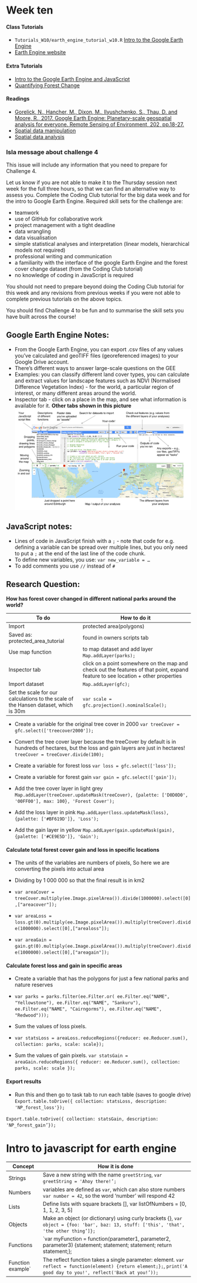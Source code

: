 # Week ten

#### Class Tutorials
* `Tutorials_W10/earth_engine_tutorial_w10.R` [Intro to the Google Earth Engine](https://ourcodingclub.github.io/tutorials/earth-engine/)
* [Earth Engine website](https://earthengine.google.com/)

#### Extra Tutorials
* [Intro to the Google Earth Engine and JavaScript](https://developers.google.com/earth-engine/tutorial_js_01)
* [Quantifying Forest Change](https://developers.google.com/earth-engine/tutorial_forest_03)


#### Readings 
- [Gorelick, N., Hancher, M., Dixon, M., Ilyushchenko, S., Thau, D. and Moore, R.,  2017.  Google  Earth  Engine:  Planetary-scale  geospatial  analysis  for everyone. Remote Sensing of Environment, 202,   pp.18-27.](https://www.sciencedirect.com/science/article/pii/S0034425717302900)
- [Spatial data manipulation](http://rspatial.org/spatial/index.html)
- [Spatial data analysis](http://rspatial.org/analysis/index.html)


### Isla message about challenge 4
This issue will include any information that you need to prepare for Challenge 4.

Let us know if you are not able to make it to the Thursday session next week for the full three hours, so that we can find an alternative way to assess you.
Complete the Coding Club tutorial for the big data week and for the intro to Google Earth Engine.
Required skill sets for the challenge are:
* teamwork
* use of GitHub for collaborative work
* project management with a tight deadline
* data wrangling
* data visualisation
* simple statistical analyses and interpretation (linear models, hierarchical models not required)
* professional writing and communication
* a familiarity with the interface of the google Earth Engine and the forest cover change dataset (from the Coding Club tutorial)
* no knowledge of coding in JavaScript is required

You should not need to prepare beyond doing the Coding Club tutorial for this week and any revisions from previous weeks if you were not able to complete previous tutorials on the above topics.

You should find Challenge 4 to be fun and to summarise the skill sets you have built across the course!


## Google Earth Engine Notes:

* From the Google Earth Engine, you can export .csv files of any values you’ve calculated and geoTIFF files (georeferenced images) to your Google Drive account.
* There’s different ways to answer large-scale questions on the GEE
* Examples: you can classify different land cover types, you can calculate and extract values for landscape features such as NDVI (Normalised Difference Vegetation Index) - for the world, a particular region of interest, or many different areas around the world.
* Inspector tab - click on a place in the map, and see what information is available for it.
**Other tabs shown in this picture**
![](Resources/gee_layout.png)


## JavaScript notes:

* Lines of code in JavaScript finish with a `;` -  note that code for e.g. defining a variable can be spread over multiple lines, but you only need to put a `;` at the end of the last line of the code chunk.
* To define new variables, you use: `var new_variable = …`
* To add comments you use `//` instead of `#`


## Research Question:
**How has forest cover changed in different national parks around the world?**

To do | How to do it
------|------------------
Import |  protected area(polygons)
Saved as: protected_area_tutorial | found in owners scripts tab
Use map function | to map dataset and add layer `Map.addLayer(parks);`
Inspector tab | click on a point somewhere on the map and check out the features of that point, expand feature to see location + other properties
Import dataset | `Map.addLayer(gfc);`
Set the scale for our calculations to the scale of the Hansen dataset, which is 30m | `var scale = gfc.projection().nominalScale();`


* Create a variable for the original tree cover in 2000 
`var treeCover = gfc.select(['treecover2000']);`

* Convert the tree cover layer because the treeCover by default is in hundreds of hectares, but the loss and gain layers are just in hectares! 
`treeCover = treeCover.divide(100);`

* Create a variable for forest loss
`var loss = gfc.select(['loss']);`

* Create a variable for forest gain
`var gain = gfc.select(['gain']);`

* Add the tree cover layer in light grey
`Map.addLayer(treeCover.updateMask(treeCover),
    {palette: ['D0D0D0', '00FF00'], max: 100}, 'Forest Cover');`

* Add the loss layer in pink
`Map.addLayer(loss.updateMask(loss),
            {palette: ['#BF619D']}, 'Loss');`

* Add the gain layer in yellow
`Map.addLayer(gain.updateMask(gain),
            {palette: ['#CE9E5D']}, 'Gain');`


#### Calculate total forest cover gain and loss in specific locations

* The units of the variables are numbers of pixels, So here we are converting the pixels into actual area
* Dividing by 1 000 000 so that the final result is in km2

* `var areaCover = treeCover.multiply(ee.Image.pixelArea()).divide(1000000).select([0],["areacover"]);`

* `var areaLoss = loss.gt(0).multiply(ee.Image.pixelArea()).multiply(treeCover).divide(1000000).select([0],["arealoss"]);`

* `var areaGain = gain.gt(0).multiply(ee.Image.pixelArea()).multiply(treeCover).divide(1000000).select([0],["areagain"]);`


#### Calculate forest loss and gain in specific areas

* Create a variable that has the polygons for just a few national parks and nature reserves
* `var parks = parks.filter(ee.Filter.or(
    ee.Filter.eq("NAME", "Yellowstone"),
    ee.Filter.eq("NAME", "Sankuru"),
    ee.Filter.eq("NAME", "Cairngorms"),
    ee.Filter.eq("NAME", "Redwood")));`


* Sum the values of loss pixels.
* `var statsLoss = areaLoss.reduceRegions({reducer: ee.Reducer.sum(), collection: parks, scale: scale});`

* Sum the values of gain pixels.
`var statsGain = areaGain.reduceRegions({
  reducer: ee.Reducer.sum(),
  collection: parks,
  scale: scale
});`


#### Export results

* Run this and then go to task tab to run each table (saves to google drive)
`Export.table.toDrive({
  collection: statsLoss,
  description: 'NP_forest_loss'});`
  
`Export.table.toDrive({
  collection: statsGain,
  description: 'NP_forest_gain’});`


# Intro to javascript for earth engine

Concept | How it is done
--------|-----------------
Strings | Save a new string with the name `greetString`, `var greetString = 'Ahoy there!’;`
Numbers | variables are defined as `var`, which can also store numbers `var number = 42`, so the word ‘number’ will respond 42
Lists | Define lists with square brackets [], var listOfNumbers = [0, 1, 1, 2, 3, 5]
Objects | Make an object (or dictionary) using curly brackets {}, `var object = {foo: 'bar', baz: 13, stuff: ['this', 'that', 'the other thing’]};`
Functions | `var myFunction = function(parameter1, parameter2, parameter3) {statement; statement; statement; return statement;};
Function example` | The reflect function takes a single parameter: element. `var reflect = function(element) {return element;};`, `print('A good day to you!', reflect('Back at you!’));`
